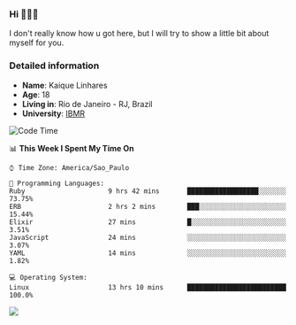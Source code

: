 ### Hi 🙋🏽‍♂️

I don't really know how u got here, but I will try to show a little bit about myself for you.

### Detailed information

* **Name**: Kaique Linhares
* **Age**: 18
* **Living in**: Rio  de Janeiro - RJ, Brazil
* **University**: [IBMR](https://www.ibmr.br/)

<!--START_SECTION:waka-->
![Code Time](http://img.shields.io/badge/Code%20Time-170%20hrs%2021%20mins-blue)

📊 **This Week I Spent My Time On** 

```text
⌚︎ Time Zone: America/Sao_Paulo

💬 Programming Languages: 
Ruby                     9 hrs 42 mins       ██████████████████░░░░░░░   73.75% 
ERB                      2 hrs 2 mins        ███░░░░░░░░░░░░░░░░░░░░░░   15.44% 
Elixir                   27 mins             █░░░░░░░░░░░░░░░░░░░░░░░░   3.51% 
JavaScript               24 mins             ░░░░░░░░░░░░░░░░░░░░░░░░░   3.07% 
YAML                     14 mins             ░░░░░░░░░░░░░░░░░░░░░░░░░   1.82%

💻 Operating System: 
Linux                    13 hrs 10 mins      █████████████████████████   100.0%

```


<!--END_SECTION:waka-->

<a href="https://www.linkedin.com/in/kaique-linhares-25a840208/"  target="_blank"><img src="https://img.shields.io/badge/-LinkedIn-%230077B5?style=for-the-badge&logo=linkedin&logoColor=white" target="_blank"></a>
